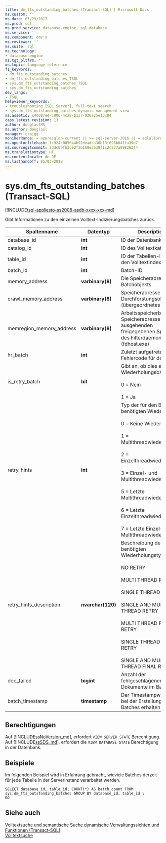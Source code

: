 ```yaml
---
title: dm_fts_outstanding_batches (Transact-SQL) | Microsoft Docs
ms.custom: ''
ms.date: 03/29/2017
ms.prod: sql
ms.prod_service: database-engine, sql-database
ms.service: ''
ms.component: dmv's
ms.reviewer: ''
ms.suite: sql
ms.technology:
- database-engine
ms.tgt_pltfrm: ''
ms.topic: language-reference
f1_keywords:
- dm_fts_outstanding_batches
- dm_fts_outstanding_batches_TSQL
- sys.dm_fts_outstanding_batches_TSQL
- sys.dm_fts_outstanding_batches
dev_langs:
- TSQL
helpviewer_keywords:
- troubleshooting [SQL Server], full-text search
- sys.dm_fts_outstanding_batches dynamic management view
ms.assetid: c4d697ed-c906-4c28-b137-036a25e13c84
caps.latest.revision: 13
author: douglaslMS
ms.author: douglasl
manager: craigg
monikerRange: = azuresqldb-current || >= sql-server-2016 || = sqlallproducts-allversions
ms.openlocfilehash: fc924c085044b92deadca30b13f693b041fa39d7
ms.sourcegitcommit: 2ddc0bfb3ce2f2b160e3638f1c2c237a898263f4
ms.translationtype: HT
ms.contentlocale: de-DE
ms.lasthandoff: 05/03/2018
---
```

# <a name="sysdmftsoutstandingbatches-transact-sql"></a>sys.dm_fts_outstanding_batches (Transact-SQL)
[!INCLUDE[tsql-appliesto-ss2008-asdb-xxxx-xxx-md](../../includes/tsql-appliesto-ss2008-asdb-xxxx-xxx-md.md)]

  Gibt Informationen zu den einzelnen Volltext-Indizierungsbatches zurück.  
  
  |Spaltenname|Datentyp|Description|  
|-----------------|---------------|-----------------|  
|database_id|**int**|ID der Datenbank|  
|catalog_id|**int**|ID des Volltextkatalogs|  
|table_id|**int**|ID der Tabellen-ID, die den Volltextindex enthält|  
|batch_id|**int**|Batch-ID|  
|memory_address|**varbinary(8)**|Die Speicheradresse des Batchobjekts|  
|crawl_memory_address|**varbinary(8)**|Speicheradresse des Durchforstungsobjekts (übergeordnetes Objekt)|  
|memregion_memory_address|**varbinary(8)**|Arbeitsspeicherbereichs-Speicheradresse des ausgehenden freigegebenen Speichers des Filterdaemonhosts (fdhost.exe)|  
|hr_batch|**int**|Zuletzt aufgetretener Fehlercode für den Batch|  
|is_retry_batch|**bit**|Gibt an, ob dies ein Wiederholungsbatch ist:<br /><br /> 0 = Nein<br /><br /> 1 = Ja|  
|retry_hints|**int**|Typ der für den Batch benötigten Wiederholung:<br /><br /> 0 = Keine Wiederholung<br /><br /> 1 = Multithreadwiederholung<br /><br /> 2 = Einzelthreadwiederholung<br /><br /> 3 = Einzel- und Multithreadwiederholung<br /><br /> 5 = Letzte Multithreadwiederholung<br /><br /> 6 = Letzte Einzelthreadwiederholung<br /><br /> 7 = Letzte Einzel- und Multithreadwiederholung|  
|retry_hints_description|**nvarchar(120)**|Beschreibung des benötigten Wiederholungstyps:<br /><br /> NO RETRY<br /><br /> MULTI THREAD RETRY<br /><br /> SINGLE THREAD RETRY<br /><br /> SINGLE AND MULTI THREAD RETRY<br /><br /> MULTI THREAD FINAL RETRY<br /><br /> SINGLE THREAD FINAL RETRY<br /><br /> SINGLE AND MULTI THREAD FINAL RETRY|  
|doc_failed|**bigint**|Anzahl der fehlgeschlagenen Dokumente im Batch|  
|batch_timestamp|**timestamp**|Der Timestampwert, der bei der Erstellung des Batches erhalten wurde|  
  
## <a name="permissions"></a>Berechtigungen  

Auf [!INCLUDE[ssNoVersion_md](../../includes/ssnoversion-md.md)], erfordert `VIEW SERVER STATE` Berechtigung.   
Auf [!INCLUDE[ssSDS_md](../../includes/sssds-md.md)], erfordert die `VIEW DATABASE STATE` Berechtigung in der Datenbank.   
  
## <a name="examples"></a>Beispiele  
 Im folgenden Beispiel wird in Erfahrung gebracht, wieviele Batches derzeit für jede Tabelle in der Serverinstanz verarbeitet werden.  
  
```  
SELECT database_id, table_id, COUNT(*) AS batch_count FROM sys.dm_fts_outstanding_batches GROUP BY database_id, table_id ;  
GO  
```  
  
## <a name="see-also"></a>Siehe auch  
 [Volltextsuche und semantische Suche dynamische Verwaltungssichten und Funktionen &#40;Transact-SQL&#41;](../../relational-databases/system-dynamic-management-views/full-text-and-semantic-search-dynamic-management-views-functions.md)   
 [Volltextsuche](../../relational-databases/search/full-text-search.md)  
  
  
